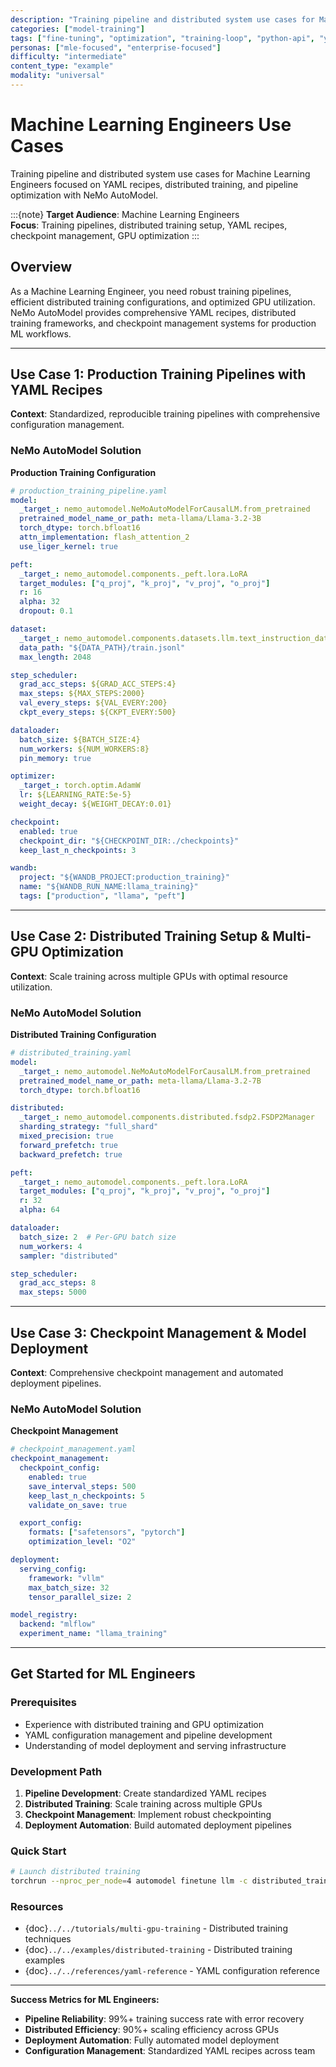 ```yaml
---
description: "Training pipeline and distributed system use cases for Machine Learning Engineers focused on YAML recipes and pipeline optimization."
categories: ["model-training"]
tags: ["fine-tuning", "optimization", "training-loop", "python-api", "yaml-config", "recipes"]
personas: ["mle-focused", "enterprise-focused"]
difficulty: "intermediate"
content_type: "example"
modality: "universal"
---
```


# Machine Learning Engineers Use Cases

Training pipeline and distributed system use cases for Machine Learning Engineers focused on YAML recipes, distributed training, and pipeline optimization with NeMo AutoModel.

:::{note}
**Target Audience**: Machine Learning Engineers  
**Focus**: Training pipelines, distributed training setup, YAML recipes, checkpoint management, GPU optimization
:::

## Overview

As a Machine Learning Engineer, you need robust training pipelines, efficient distributed training configurations, and optimized GPU utilization. NeMo AutoModel provides comprehensive YAML recipes, distributed training frameworks, and checkpoint management systems for production ML workflows.

---

## Use Case 1: Production Training Pipelines with YAML Recipes

**Context**: Standardized, reproducible training pipelines with comprehensive configuration management.

### NeMo AutoModel Solution

**Production Training Configuration**
```yaml
# production_training_pipeline.yaml
model:
  _target_: nemo_automodel.NeMoAutoModelForCausalLM.from_pretrained
  pretrained_model_name_or_path: meta-llama/Llama-3.2-3B
  torch_dtype: torch.bfloat16
  attn_implementation: flash_attention_2
  use_liger_kernel: true

peft:
  _target_: nemo_automodel.components._peft.lora.LoRA
  target_modules: ["q_proj", "k_proj", "v_proj", "o_proj"]
  r: 16
  alpha: 32
  dropout: 0.1

dataset:
  _target_: nemo_automodel.components.datasets.llm.text_instruction_dataset.TextInstructionDataset
  data_path: "${DATA_PATH}/train.jsonl"
  max_length: 2048

step_scheduler:
  grad_acc_steps: ${GRAD_ACC_STEPS:4}
  max_steps: ${MAX_STEPS:2000}
  val_every_steps: ${VAL_EVERY:200}
  ckpt_every_steps: ${CKPT_EVERY:500}

dataloader:
  batch_size: ${BATCH_SIZE:4}
  num_workers: ${NUM_WORKERS:8}
  pin_memory: true

optimizer:
  _target_: torch.optim.AdamW
  lr: ${LEARNING_RATE:5e-5}
  weight_decay: ${WEIGHT_DECAY:0.01}

checkpoint:
  enabled: true
  checkpoint_dir: "${CHECKPOINT_DIR:./checkpoints}"
  keep_last_n_checkpoints: 3

wandb:
  project: "${WANDB_PROJECT:production_training}"
  name: "${WANDB_RUN_NAME:llama_training}"
  tags: ["production", "llama", "peft"]
```

---

## Use Case 2: Distributed Training Setup & Multi-GPU Optimization

**Context**: Scale training across multiple GPUs with optimal resource utilization.

### NeMo AutoModel Solution

**Distributed Training Configuration**
```yaml
# distributed_training.yaml
model:
  _target_: nemo_automodel.NeMoAutoModelForCausalLM.from_pretrained
  pretrained_model_name_or_path: meta-llama/Llama-3.2-7B
  torch_dtype: torch.bfloat16

distributed:
  _target_: nemo_automodel.components.distributed.fsdp2.FSDP2Manager
  sharding_strategy: "full_shard"
  mixed_precision: true
  forward_prefetch: true
  backward_prefetch: true

peft:
  _target_: nemo_automodel.components._peft.lora.LoRA
  target_modules: ["q_proj", "k_proj", "v_proj", "o_proj"]
  r: 32
  alpha: 64

dataloader:
  batch_size: 2  # Per-GPU batch size
  num_workers: 4
  sampler: "distributed"

step_scheduler:
  grad_acc_steps: 8
  max_steps: 5000
```

---

## Use Case 3: Checkpoint Management & Model Deployment

**Context**: Comprehensive checkpoint management and automated deployment pipelines.

### NeMo AutoModel Solution

**Checkpoint Management**
```yaml
# checkpoint_management.yaml
checkpoint_management:
  checkpoint_config:
    enabled: true
    save_interval_steps: 500
    keep_last_n_checkpoints: 5
    validate_on_save: true

  export_config:
    formats: ["safetensors", "pytorch"]
    optimization_level: "O2"

deployment:
  serving_config:
    framework: "vllm"
    max_batch_size: 32
    tensor_parallel_size: 2

model_registry:
  backend: "mlflow"
  experiment_name: "llama_training"
```

---

## Get Started for ML Engineers

### Prerequisites
- Experience with distributed training and GPU optimization
- YAML configuration management and pipeline development
- Understanding of model deployment and serving infrastructure

### Development Path
1. **Pipeline Development**: Create standardized YAML recipes
2. **Distributed Training**: Scale training across multiple GPUs
3. **Checkpoint Management**: Implement robust checkpointing
4. **Deployment Automation**: Build automated deployment pipelines

### Quick Start
```bash
# Launch distributed training
torchrun --nproc_per_node=4 automodel finetune llm -c distributed_training.yaml
```

### Resources
- {doc}`../../tutorials/multi-gpu-training` - Distributed training techniques
- {doc}`../../examples/distributed-training` - Distributed training examples
- {doc}`../../references/yaml-reference` - YAML configuration reference

---

**Success Metrics for ML Engineers:**
- **Pipeline Reliability**: 99%+ training success rate with error recovery
- **Distributed Efficiency**: 90%+ scaling efficiency across GPUs
- **Deployment Automation**: Fully automated model deployment
- **Configuration Management**: Standardized YAML recipes across team
